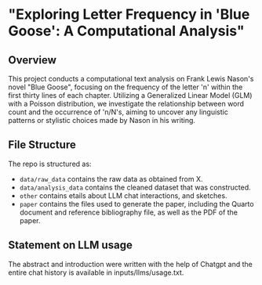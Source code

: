 # "Exploring Letter Frequency in 'Blue Goose': A Computational Analysis"

## Overview
This project conducts a computational text analysis on Frank Lewis Nason's novel "Blue Goose", focusing on the frequency of the letter 'n' within the first thirty lines of each chapter. Utilizing a Generalized Linear Model (GLM) with a Poisson distribution, we investigate the relationship between word count and the occurrence of 'n/N's, aiming to uncover any linguistic patterns or stylistic choices made by Nason in his writing.

## File Structure

The repo is structured as:

-   `data/raw_data` contains the raw data as obtained from X.
-   `data/analysis_data` contains the cleaned dataset that was constructed.
-   `other` contains etails about LLM chat interactions, and sketches.
-   `paper` contains the files used to generate the paper, including the Quarto document and reference bibliography file, as well as the PDF of the paper. 

## Statement on LLM usage

The abstract and introduction were written with the help of Chatgpt and the entire chat history is available in inputs/llms/usage.txt.
